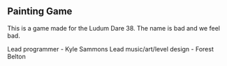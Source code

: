 Painting Game
--------------

This is a game made for the Ludum Dare 38. The name is bad and we feel bad.

Lead programmer - Kyle Sammons
Lead music/art/level design - Forest Belton
